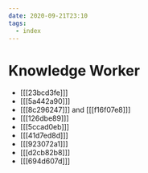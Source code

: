```yaml
---
date: 2020-09-21T23:10
tags: 
  - index
---
```


# Knowledge Worker

* [[[23bcd3fe]]]
* [[[5a442a90]]]
* [[[8c296247]]] and [[[f16f07e8]]]
* [[[126dbe89]]]
* [[[5ccad0eb]]]
* [[[41d7ed8d]]]
* [[[923072a1]]]
* [[[d2cb82b8]]]
* [[[694d607d]]]
